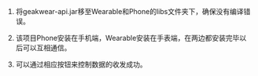1. 将geakwear-api.jar移至Wearable和Phone的libs文件夹下，确保没有编译错误。

2. 该项目Phone安装在手机端，Wearable安装在手表端，在两边都安装完毕以后可以互相通信。

3. 可以通过相应按钮来控制数据的收发成功。
